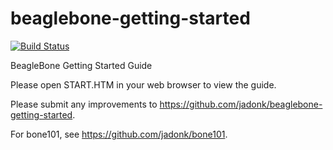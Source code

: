 beaglebone-getting-started
==========================
[![Build Status](https://travis-ci.org/jadonk/beaglebone-getting-started.svg)](https://travis-ci.org/jadonk/beaglebone-getting-started)

BeagleBone Getting Started Guide

Please open START.HTM in your web browser to view the guide.

Please submit any improvements to https://github.com/jadonk/beaglebone-getting-started.

For bone101, see https://github.com/jadonk/bone101.
